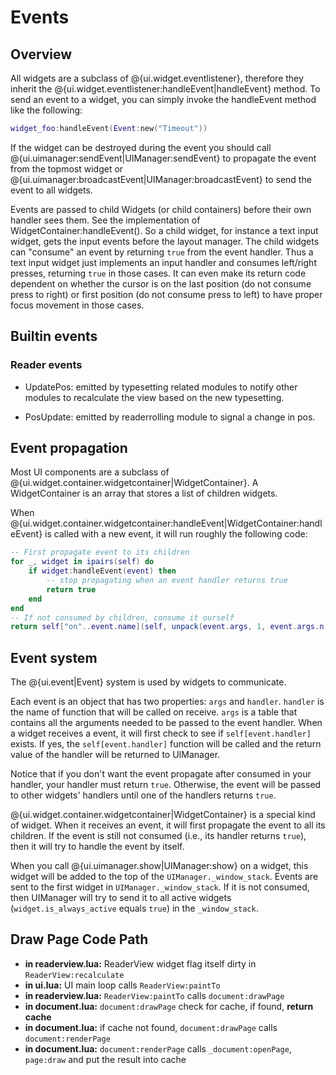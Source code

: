 Events
======

## Overview ##

All widgets are a subclass of @{ui.widget.eventlistener}, therefore they inherit
the @{ui.widget.eventlistener:handleEvent|handleEvent} method. To send an event
to a widget, you can simply invoke the handleEvent method like the following:

```lua
widget_foo:handleEvent(Event:new("Timeout"))
```
If the widget can be destroyed during the event you should call @{ui.uimanager:sendEvent|UIManager:sendEvent} to propagate the event from the topmost widget or @{ui.uimanager:broadcastEvent|UIManager:broadcastEvent} to send the event to all widgets.

Events are passed to child Widgets (or child containers) before their own handler sees them. See the implementation of WidgetContainer:handleEvent(). So a child widget, for instance a text input widget, gets the input events before the layout manager. The child widgets can "consume" an event by returning `true` from the event handler. Thus a text input widget just implements an input handler and consumes left/right presses, returning `true` in those cases. It can even make its return code dependent on whether the cursor is on the last position (do not consume press to right) or first position (do not consume press to left) to have proper focus movement in those cases.

## Builtin events ##

### Reader events ###

* UpdatePos: emitted by typesetting related modules to notify other modules to
recalculate the view based on the new typesetting.

* PosUpdate: emitted by readerrolling module to signal a change in pos.


## Event propagation ##

Most UI components are a subclass of @{ui.widget.container.widgetcontainer|WidgetContainer}.
A WidgetContainer is an array that stores a list of children widgets.

When @{ui.widget.container.widgetcontainer:handleEvent|WidgetContainer:handleEvent} is called with a new event,
it will run roughly the following code:

```lua
-- First propagate event to its children
for _, widget in ipairs(self) do
    if widget:handleEvent(event) then
        -- stop propagating when an event handler returns true
        return true
    end
end
-- If not consumed by children, consume it ourself
return self["on"..event.name](self, unpack(event.args, 1, event.args.n))
```

## Event system
The @{ui.event|Event} system is used by widgets to communicate.

Each event is an object that has two properties: `args` and `handler`. `handler` is the name of function that will be called on receive. `args` is a table that contains all the arguments needed to be passed to the event handler. When a widget receives a event, it will first check to see if `self[event.handler]` exists. If yes, the `self[event.handler]` function will be called and the return value of the handler will be returned to UIManager.

Notice that if you don't want the event propagate after consumed in your handler, your handler must return `true`. Otherwise, the event will be passed to other widgets' handlers until one of the handlers returns `true`.

@{ui.widget.container.widgetcontainer|WidgetContainer} is a special kind of widget. When it receives an event, it will first propagate the event to all its children. If the event is still not consumed (i.e., its handler returns `true`), then it will try to handle the event by itself.

When you call @{ui.uimanager.show|UIManager:show} on a widget, this widget will be added to the top of the `UIManager._window_stack`.
Events are sent to the first widget in `UIManager._window_stack`. If it is not consumed, then UIManager will try to send it to all active widgets (`widget.is_always_active` equals `true`) in the `_window_stack`.

## Draw Page Code Path

* **in readerview.lua:** ReaderView widget flag itself dirty in `ReaderView:recalculate`
* **in ui.lua:** UI main loop calls `ReaderView:paintTo`
* **in readerview.lua:** `ReaderView:paintTo` calls `document:drawPage`
* **in document.lua:** `document:drawPage` check for cache, if found, **return cache**
* **in document.lua:** if cache not found, `document:drawPage` calls `document:renderPage`
* **in document.lua:** `document:renderPage` calls `_document:openPage`, `page:draw` and put the result into cache

